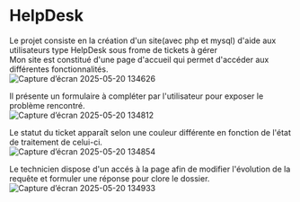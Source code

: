# HelpDesk
Le projet consiste en la création d'un site(avec php et mysql) d'aide aux utilisateurs type HelpDesk sous frome de tickets à gérer </br>
Mon site est constitué d'une page d'accueil qui permet d'accéder aux différentes fonctionnalités. </br>
![Capture d’écran 2025-05-20 134626](https://github.com/user-attachments/assets/d9186272-4c6b-4082-a646-e8843b945455)

Il présente un formulaire à compléter par l'utilisateur pour exposer le problème rencontré. </br>
![Capture d’écran 2025-05-20 134812](https://github.com/user-attachments/assets/60b557e2-9aea-43eb-bfcc-70174e2d3e37)

Le statut du ticket apparaît selon une couleur différente en fonction de l'état de traitement de celui-ci. </br>
![Capture d’écran 2025-05-20 134854](https://github.com/user-attachments/assets/c64378f1-3005-4bac-8509-f1d745857682)

Le technicien dispose d'un accés à la page afin de modifier l'évolution de la requête et formuler une réponse pour clore le dossier. </br>
![Capture d’écran 2025-05-20 134933](https://github.com/user-attachments/assets/f80978eb-18f4-45a3-9080-60320216f58a)
